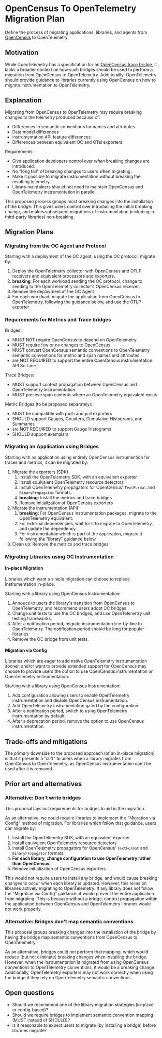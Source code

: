 # OpenCensus To OpenTelemetry Migration Plan

Define the process of migrating applications, libraries, and agents from [OpenCensus](https://opencensus.io/) to
OpenTelemetry.

## Motivation

While OpenTelemetry has a specification for an
[OpenCensus trace bridge](https://github.com/open-telemetry/opentelemetry-specification/blob/v1.12.0/specification/compatibility/opencensus.md),
it lacks a broader context on how such bridges should be used to perform a migration from
OpenCensus to OpenTelemetry. Additionally, OpenTelemetry should provide guidance to libraries
currently using OpenCensus on how to migrate instrumentation to OpenTelemetry.

## Explanation

Migrating from OpenCensus to OpenTelemetry may require breaking changes to the telemetry produced
because of:

* Differences in semantic conventions for names and attributes
* Data model differences
* Instrumentation API feature differences
* Differences between equivalent OC and OTel exporters

Requirements:

* Give application developers control over _when_ breaking changes are introduced.
* No "long tail" of breaking changes to users when migrating.
* Make it possible to migrate instrumentation without breaking the resulting telemetry.
* Library maintainers should not need to maintain OpenCensus and OpenTelemetry instrumentation in parallel.

This proposed process groups most breaking changes into the installation of the bridge. This gives
users control over introducing the initial breaking change, and makes subsequent migrations of
instrumentation (including in third-party libraries) non-breaking.

## Migration Plans

### Migrating from the OC Agent and Protocol

Starting with a deployment of the OC agent, using the OC protocol, migrate by:

1. Deploy the OpenTelemetry collector with OpenCensus and OTLP receivers and equivalent processors and exporters.
2. **breaking**: For each workload sending the OC protocol, change to sending to the OpenTelemetry collector's OpenCensus receiver.
3. Remove the deployment of the OC Agent
4. For each workload, migrate the application from OpenCensus to OpenTelemetry, following the guidance below, and use the OTLP exporter

### Requirements for Metrics and Trace bridges

Bridges:

* MUST NOT require OpenCensus to depend on OpenTelemetry
* MUST require few or no changes to OpenCensus
* MUST convert OpenCensus semantic conventions to OpenTelemetry semantic conventions for metric and span names and attributes
* are NOT REQUIRED to support the entire OpenCensus instrumentation API Surface.

Trace Bridges:

* MUST support context propagation between OpenCensus and OpenTelemetry instrumentation
* MUST preseve span contents where an OpenTelemetry equivalent exists

Metric Bridges (to be proposed separately):

* MUST be compatible with push and pull exporters
* SHOULD support Gauges, Counters, Cumulative Histograms, and Summaries
* are NOT REQUIRED to support Gauge Histograms
* SHOULD support exemplars

### Migrating an Application using Bridges

Starting with an application using entirely OpenCensus instrumention for traces and metrics, it can be migrated by:

1. Migrate the exporters (SDK)
    1. Install the OpenTelemetry SDK, with an equivalent exporter
    2. Install equivalent OpenTelemetry resource detectors
    3. Install OpenTelemetry propagators for OpenCensus' `TextFormat` and `BinaryPropagator` formats.
    4. **breaking**: Install the metrics and trace bridges
    5. Remove initialization of OpenCensus exporters
2. Migrate the instrumentation (API)
    1. **breaking**: For OpenCensus instrumentation packages, migrate to the OpenTelemetry equivalent.
    2. For external dependencies, wait for it to migrate to OpenTelemetry, and update the dependency.
    3. For instrumentation which is part of the application, migrate it following the "library" guidance below.
3. Clean up: Remove the metrics and trace bridges

### Migrating Libraries using OC Instrumentation

#### In-place Migration

Libraries which want a simple migration can choose to replace instrumentation in-place.

Starting with a library using OpenCensus Instrumentation:

1. Annouce to users the library's transition from OpenCensus to OpenTelemetry, and recommend users adopt OC bridges.
2. Change unit tests to use the OC bridges, and use OpenTelemetry unit testing frameworks.
3. After a notification period, migrate instrumentation line-by-line to OpenTelemetry. The notification period should be long for popular libraries.
4. Remove the OC bridge from unit tests.

#### Migration via Config

Libraries which are eager to add native OpenTelemetry instrumentation sooner, and/or want to
provide extended support for OpenCensus may choose to provide users the option to use OpenCensus
instrumentation _or_ OpenTelemetry instrumentation.

Starting with a library using OpenCensus Instrumentation:

1. Add configuration allowing users to enable OpenTelemetry instrumentation and disable OpenCensus instrumentation.
2. Add OpenTelemetry instrumentation gated by the configuration.
3. After a notification period, switch to using OpenTelemetry instrumentation by default.
4. After a deprecation period, remove the option to use OpenCensus instrumentation.

## Trade-offs and mitigations

The primary downside to the proposed approach (of an in-place migration) is that it presents a
"cliff" to users when a library migrates from OpenCensus to OpenTelemetry, as OpenCensus
instrumentation can't be used after it is removed.

## Prior art and alternatives

### Alternative: Don't write bridges

This proposal lays out requirements for bridges to aid in the migration.

As an alternative, we could require libraries to implement the "Migration via Config" method of migration. For libraries which follow that guidance, users can migrate by:

1. Install the OpenTelemetry SDK, with an equivalent exporter
2. Install equivalent OpenTelemetry resource detectors
3. Install OpenTelemetry propagators for OpenCensus' `TextFormat` and `BinaryPropogator` formats.
4. **For each library, change configuration to use OpenTelemetry rather than OpenCensus.**
5. Remove initialization of OpenCensus exporters

This would not require users to install any bridge, and would cause breaking changes to occur when each library is updated.  However, this relies on libraries actively migrating to OpenTelemetry.  If any library does not follow the "Migration via Config" guidance, it would prevent the entire application from migrating.  This is because without a bridge, context propagation within the application between OpenCensus and OpenTelemetry libraries would not work properly.

### Alternative: Bridges don't map semantic conventions

This proposal groups breaking changes into the installation of the bridge by having the bridge map semantic conventions from OpenCensus to OpenTelemetry.

As an alternative, bridges could not perform that mapping, which would reduce (but not eliminate) breaking changes when installing the bridge. However, when the instrumentation is migrated from using OpenCensus conventions to OpenTelemetry conventions, it would be a breaking change.  Additionally, OpenTelemetry exporters may not work correctly when using the bridge if they rely on OpenTelemetry semantic conventions.

## Open questions

* Should we recommend one of the library migration strategies (in-place or config-based)?
* Should we require bridges to implement semantic convention mapping (MUST instead of SHOULD)?
* Is it reasonable to expect users to migrate (by installing a bridge) before libraries migrate?
